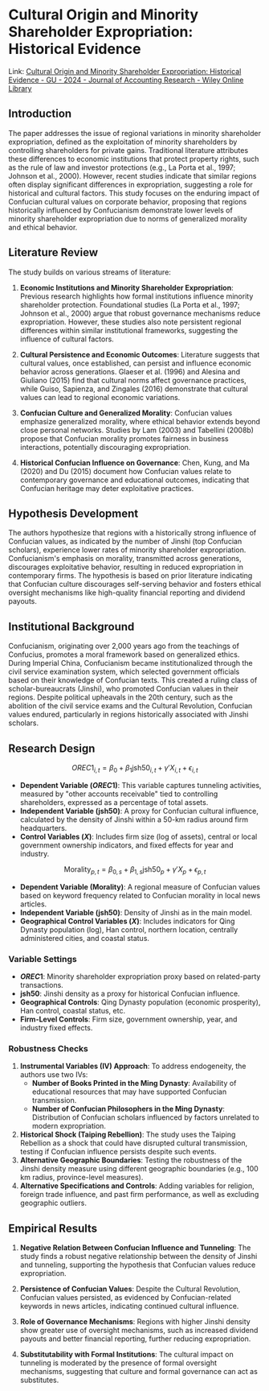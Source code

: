 # Cultural Origin and Minority Shareholder Expropriation: Historical Evidence

Link: [Cultural Origin and Minority Shareholder Expropriation: Historical Evidence - GU - 2024 - Journal of Accounting Research - Wiley Online Library](https://onlinelibrary.wiley.com/doi/10.1111/1475-679X.12517)

## Introduction

The paper addresses the issue of regional variations in minority shareholder expropriation, defined as the exploitation of minority shareholders by controlling shareholders for private gains. Traditional literature attributes these differences to economic institutions that protect property rights, such as the rule of law and investor protections (e.g., La Porta et al., 1997; Johnson et al., 2000). However, recent studies indicate that similar regions often display significant differences in expropriation, suggesting a role for historical and cultural factors. This study focuses on the enduring impact of Confucian cultural values on corporate behavior, proposing that regions historically influenced by Confucianism demonstrate lower levels of minority shareholder expropriation due to norms of generalized morality and ethical behavior.

## Literature Review

The study builds on various streams of literature:

1. **Economic Institutions and Minority Shareholder Expropriation**: Previous research highlights how formal institutions influence minority shareholder protection. Foundational studies (La Porta et al., 1997; Johnson et al., 2000) argue that robust governance mechanisms reduce expropriation. However, these studies also note persistent regional differences within similar institutional frameworks, suggesting the influence of cultural factors.

2. **Cultural Persistence and Economic Outcomes**: Literature suggests that cultural values, once established, can persist and influence economic behavior across generations. Glaeser et al. (1996) and Alesina and Giuliano (2015) find that cultural norms affect governance practices, while Guiso, Sapienza, and Zingales (2016) demonstrate that cultural values can lead to regional economic variations.

3. **Confucian Culture and Generalized Morality**: Confucian values emphasize generalized morality, where ethical behavior extends beyond close personal networks. Studies by Lam (2003) and Tabellini (2008b) propose that Confucian morality promotes fairness in business interactions, potentially discouraging expropriation.

4. **Historical Confucian Influence on Governance**: Chen, Kung, and Ma (2020) and Du (2015) document how Confucian values relate to contemporary governance and educational outcomes, indicating that Confucian heritage may deter exploitative practices.

## Hypothesis Development

The authors hypothesize that regions with a historically strong influence of Confucian values, as indicated by the number of Jinshi (top Confucian scholars), experience lower rates of minority shareholder expropriation. Confucianism's emphasis on morality, transmitted across generations, discourages exploitative behavior, resulting in reduced expropriation in contemporary firms. The hypothesis is based on prior literature indicating that Confucian culture discourages self-serving behavior and fosters ethical oversight mechanisms like high-quality financial reporting and dividend payouts.

## Institutional Background

Confucianism, originating over 2,000 years ago from the teachings of Confucius, promotes a moral framework based on generalized ethics. During Imperial China, Confucianism became institutionalized through the civil service examination system, which selected government officials based on their knowledge of Confucian texts. This created a ruling class of scholar-bureaucrats (Jinshi), who promoted Confucian values in their regions. Despite political upheavals in the 20th century, such as the abolition of the civil service exams and the Cultural Revolution, Confucian values endured, particularly in regions historically associated with Jinshi scholars.

## Research Design

$$
OREC1_{i,t} = \beta_0 + \beta_1 \text{jsh50}_{i,t} + \gamma' X_{i,t} + \epsilon_{i,t}
$$

- **Dependent Variable ($OREC1$)**: This variable captures tunneling activities, measured by "other accounts receivable" tied to controlling shareholders, expressed as a percentage of total assets.
- **Independent Variable ($\text{jsh50}$)**: A proxy for Confucian cultural influence, calculated by the density of Jinshi within a 50-km radius around firm headquarters.
- **Control Variables ($X$)**: Includes firm size (log of assets), central or local government ownership indicators, and fixed effects for year and industry.


$$
\text{Morality}_{p,t} = \beta_{0,s} + \beta_{1,s} \text{jsh50}_p + \gamma' X_p + \epsilon_{p,t}
$$

- **Dependent Variable ($\text{Morality}$)**: A regional measure of Confucian values based on keyword frequency related to Confucian morality in local news articles.
- **Independent Variable ($\text{jsh50}$)**: Density of Jinshi as in the main model.
- **Geographical Control Variables ($X$)**: Includes indicators for Qing Dynasty population (log), Han control, northern location, centrally administered cities, and coastal status.

### Variable Settings

- **$OREC1$**: Minority shareholder expropriation proxy based on related-party transactions.
- **$\text{jsh50}$**: Jinshi density as a proxy for historical Confucian influence.
- **Geographical Controls**: Qing Dynasty population (economic prosperity), Han control, coastal status, etc.
- **Firm-Level Controls**: Firm size, government ownership, year, and industry fixed effects.

### Robustness Checks

1. **Instrumental Variables (IV) Approach**: To address endogeneity, the authors use two IVs:
   - **Number of Books Printed in the Ming Dynasty**: Availability of educational resources that may have supported Confucian transmission.
   - **Number of Confucian Philosophers in the Ming Dynasty**: Distribution of Confucian scholars influenced by factors unrelated to modern expropriation.
2. **Historical Shock (Taiping Rebellion)**: The study uses the Taiping Rebellion as a shock that could have disrupted cultural transmission, testing if Confucian influence persists despite such events.
3. **Alternative Geographic Boundaries**: Testing the robustness of the Jinshi density measure using different geographic boundaries (e.g., 100 km radius, province-level measures).
4. **Alternative Specifications and Controls**: Adding variables for religion, foreign trade influence, and past firm performance, as well as excluding geographic outliers.

## Empirical Results

1. **Negative Relation Between Confucian Influence and Tunneling**: The study finds a robust negative relationship between the density of Jinshi and tunneling, supporting the hypothesis that Confucian values reduce expropriation.

2. **Persistence of Confucian Values**: Despite the Cultural Revolution, Confucian values persisted, as evidenced by Confucian-related keywords in news articles, indicating continued cultural influence.

3. **Role of Governance Mechanisms**: Regions with higher Jinshi density show greater use of oversight mechanisms, such as increased dividend payouts and better financial reporting, further reducing expropriation.

4. **Substitutability with Formal Institutions**: The cultural impact on tunneling is moderated by the presence of formal oversight mechanisms, suggesting that culture and formal governance can act as substitutes.
